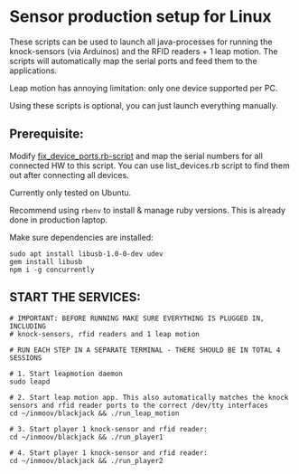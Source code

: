 # Sensor production setup for Linux

These scripts can be used to launch all java-processes for running the knock-sensors (via Arduinos) and the RFID readers + 1 leap motion. The scripts will automatically map the serial ports and feed them to the applications.

Leap motion has annoying limitation: only one device supported per PC.

Using these scripts is optional, you can just launch everything manually.


## Prerequisite:

Modify [fix_device_ports.rb-script](fix_device_ports.rb) and map the serial numbers for all connected HW to this script. You can use list_devices.rb script to find them out after connecting all devices.

Currently only tested on Ubuntu.

Recommend using ```rbenv``` to install & manage ruby versions. This is already done in production laptop.

Make sure dependencies are installed:

```
sudo apt install libusb-1.0-0-dev udev
gem install libusb
npm i -g concurrently
```

## START THE SERVICES:

```
# IMPORTANT: BEFORE RUNNING MAKE SURE EVERYTHING IS PLUGGED IN, INCLUDING
# knock-sensors, rfid readers and 1 leap motion

# RUN EACH STEP IN A SEPARATE TERMINAL - THERE SHOULD BE IN TOTAL 4 SESSIONS

# 1. Start leapmotion daemon
sudo leapd

# 2. Start leap motion app. This also automatically matches the knock sensors and rfid reader ports to the correct /dev/tty interfaces
cd ~/inmoov/blackjack && ./run_leap_motion

# 3. Start player 1 knock-sensor and rfid reader:
cd ~/inmoov/blackjack && ./run_player1

# 4. Start player 1 knock-sensor and rfid reader:
cd ~/inmoov/blackjack && ./run_player2
```
